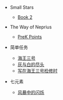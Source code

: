 <!-- docs/_sidebar.md -->

- Small Stars
  - [Book 2](small-stars/book2.md)

- The Way of Neprius
  - [PreK Points](nep-way/prek-points.md)

- 简单任务
  - [海王三号](episodes/19326-neptune-3.md)
  - [灰与白的尽头](episodes/19420-gray-and-white.md)
  - [写在海王三号检修时](episodes/19903-segmented.md)

- 七元素
  - [风暴中的闪烁](episodes/19609-storm-twinkle.md)
